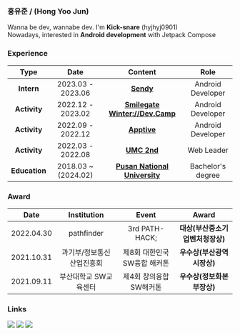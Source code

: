 ### 홍유준 / (Hong Yoo Jun)
Wanna be dev, wannabe dev. I'm **Kick-snare** (hyjhyj0901)  
Nowadays, interested in **Android development** with Jetpack Compose

### Experience
| Type | Date | Content | Role |
| :--: | :--: | :--: | :--: |
| **Intern** | 2023.03 - 2023.06  | **[Sendy](https://sendy.ai/)** | Android Developer |
| **Activity** | 2022.12 - 2023.02 | **[Smilegate Winter://Dev.Camp](https://github.com/sgdevcamp2022)** | Android Developer |
| **Activity** | 2022.09 - 2022.12 | **[Apptive](https://github.com/ApptiveDev)** | Android Developer |
| **Activity** | 2022.03 - 2022.08 | **[UMC 2nd](https://github.com/UMC-PNU-2nd)** | Web Leader |
| **Education** | 2018.03 ~ (2024.02) | **[Pusan National University](https://www.pusan.ac.kr/kor/Main.do)** | Bachelor's degree |

### Award
| Date | Institution | Event | Award |
| :--: | :--: | :--: | :--: |
| 2022.04.30 | pathfinder | 3rd PATH-HACK; | **대상(부산중소기업벤처청장상)** |
| 2021.10.31 | 과기부/정보통신산업진흥회 | 제8회 대한민국 SW융합 해커톤 | **우수상(부산광역시장상)** |
| 2021.09.11 | 부산대학교 SW교육센터 | 제4회 창의융합 SW해커톤 | **우수상(정보화본부장상)** |

### Links
<p align="center">
  
<a href="https://www.instagram.com/h_uz99/">![](https://img.shields.io/badge/Instagram-D31C46?style=flat-square&logo=Instagram&logoColor=white)</a>
<a href="https://uzun.dev">![](https://img.shields.io/badge/uzun.dev-000000?style=flat-square&logo=Storyblok&logoColor=white)</a>
<a href="https://solved.ac/profile/kick_snare">[![](http://mazassumnida.wtf/api/mini/generate_badge?boj=kick_snare)](https://solved.ac/kick_snare)</a>

</p>

